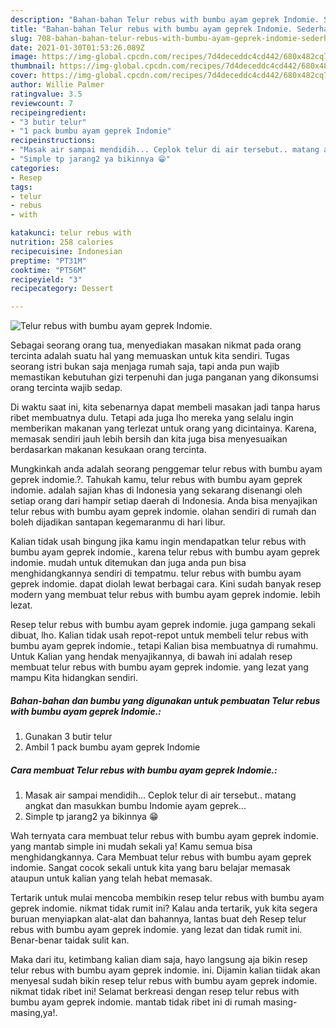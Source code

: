 ```yaml
---
description: "Bahan-bahan Telur rebus with bumbu ayam geprek Indomie. Sederhana dan Mudah Dibuat"
title: "Bahan-bahan Telur rebus with bumbu ayam geprek Indomie. Sederhana dan Mudah Dibuat"
slug: 708-bahan-bahan-telur-rebus-with-bumbu-ayam-geprek-indomie-sederhana-dan-mudah-dibuat
date: 2021-01-30T01:53:26.089Z
image: https://img-global.cpcdn.com/recipes/7d4deceddc4cd442/680x482cq70/telur-rebus-with-bumbu-ayam-geprek-indomie-foto-resep-utama.jpg
thumbnail: https://img-global.cpcdn.com/recipes/7d4deceddc4cd442/680x482cq70/telur-rebus-with-bumbu-ayam-geprek-indomie-foto-resep-utama.jpg
cover: https://img-global.cpcdn.com/recipes/7d4deceddc4cd442/680x482cq70/telur-rebus-with-bumbu-ayam-geprek-indomie-foto-resep-utama.jpg
author: Willie Palmer
ratingvalue: 3.5
reviewcount: 7
recipeingredient:
- "3 butir telur"
- "1 pack bumbu ayam geprek Indomie"
recipeinstructions:
- "Masak air sampai mendidih... Ceplok telur di air tersebut.. matang angkat dan masukkan bumbu Indomie ayam geprek..."
- "Simple tp jarang2 ya bikinnya 😁"
categories:
- Resep
tags:
- telur
- rebus
- with

katakunci: telur rebus with 
nutrition: 258 calories
recipecuisine: Indonesian
preptime: "PT31M"
cooktime: "PT56M"
recipeyield: "3"
recipecategory: Dessert

---
```



![Telur rebus with bumbu ayam geprek Indomie.](https://img-global.cpcdn.com/recipes/7d4deceddc4cd442/680x482cq70/telur-rebus-with-bumbu-ayam-geprek-indomie-foto-resep-utama.jpg)

Sebagai seorang orang tua, menyediakan masakan nikmat pada orang tercinta adalah suatu hal yang memuaskan untuk kita sendiri. Tugas seorang istri bukan saja menjaga rumah saja, tapi anda pun wajib memastikan kebutuhan gizi terpenuhi dan juga panganan yang dikonsumsi orang tercinta wajib sedap.

Di waktu  saat ini, kita sebenarnya dapat membeli masakan jadi tanpa harus ribet membuatnya dulu. Tetapi ada juga lho mereka yang selalu ingin memberikan makanan yang terlezat untuk orang yang dicintainya. Karena, memasak sendiri jauh lebih bersih dan kita juga bisa menyesuaikan berdasarkan makanan kesukaan orang tercinta. 



Mungkinkah anda adalah seorang penggemar telur rebus with bumbu ayam geprek indomie.?. Tahukah kamu, telur rebus with bumbu ayam geprek indomie. adalah sajian khas di Indonesia yang sekarang disenangi oleh setiap orang dari hampir setiap daerah di Indonesia. Anda bisa menyajikan telur rebus with bumbu ayam geprek indomie. olahan sendiri di rumah dan boleh dijadikan santapan kegemaranmu di hari libur.

Kalian tidak usah bingung jika kamu ingin mendapatkan telur rebus with bumbu ayam geprek indomie., karena telur rebus with bumbu ayam geprek indomie. mudah untuk ditemukan dan juga anda pun bisa menghidangkannya sendiri di tempatmu. telur rebus with bumbu ayam geprek indomie. dapat diolah lewat berbagai cara. Kini sudah banyak resep modern yang membuat telur rebus with bumbu ayam geprek indomie. lebih lezat.

Resep telur rebus with bumbu ayam geprek indomie. juga gampang sekali dibuat, lho. Kalian tidak usah repot-repot untuk membeli telur rebus with bumbu ayam geprek indomie., tetapi Kalian bisa membuatnya di rumahmu. Untuk Kalian yang hendak menyajikannya, di bawah ini adalah resep membuat telur rebus with bumbu ayam geprek indomie. yang lezat yang mampu Kita hidangkan sendiri.

<!--inarticleads1-->

##### Bahan-bahan dan bumbu yang digunakan untuk pembuatan Telur rebus with bumbu ayam geprek Indomie.:

1. Gunakan 3 butir telur
1. Ambil 1 pack bumbu ayam geprek Indomie




<!--inarticleads2-->

##### Cara membuat Telur rebus with bumbu ayam geprek Indomie.:

1. Masak air sampai mendidih... Ceplok telur di air tersebut.. matang angkat dan masukkan bumbu Indomie ayam geprek...
1. Simple tp jarang2 ya bikinnya 😁




Wah ternyata cara membuat telur rebus with bumbu ayam geprek indomie. yang mantab simple ini mudah sekali ya! Kamu semua bisa menghidangkannya. Cara Membuat telur rebus with bumbu ayam geprek indomie. Sangat cocok sekali untuk kita yang baru belajar memasak ataupun untuk kalian yang telah hebat memasak.

Tertarik untuk mulai mencoba membikin resep telur rebus with bumbu ayam geprek indomie. nikmat tidak rumit ini? Kalau anda tertarik, yuk kita segera buruan menyiapkan alat-alat dan bahannya, lantas buat deh Resep telur rebus with bumbu ayam geprek indomie. yang lezat dan tidak rumit ini. Benar-benar taidak sulit kan. 

Maka dari itu, ketimbang kalian diam saja, hayo langsung aja bikin resep telur rebus with bumbu ayam geprek indomie. ini. Dijamin kalian tiidak akan menyesal sudah bikin resep telur rebus with bumbu ayam geprek indomie. nikmat tidak ribet ini! Selamat berkreasi dengan resep telur rebus with bumbu ayam geprek indomie. mantab tidak ribet ini di rumah masing-masing,ya!.


